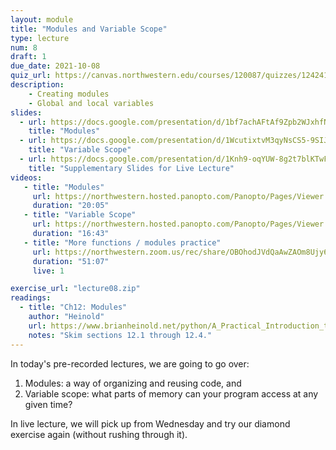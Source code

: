 ```yaml
---
layout: module
title: "Modules and Variable Scope"
type: lecture
num: 8
draft: 1
due_date: 2021-10-08
quiz_url: https://canvas.northwestern.edu/courses/120087/quizzes/124241
description:
    - Creating modules
    - Global and local variables
slides:
  - url: https://docs.google.com/presentation/d/1bf7achAFtAf9Zpb2WJxhfNAvOyWO9D-3bPt2UDnu_kE/edit?usp=sharing
    title: "Modules"
  - url: https://docs.google.com/presentation/d/1WcutixtvM3qyNsCS5-9SIJLHqTK2LKFKy8l2ZcnAn8U/edit?usp=sharing
    title: "Variable Scope"
  - url: https://docs.google.com/presentation/d/1Knh9-oqYUW-8g2t7blKTwFGRgIHNvG0YiSFnu6ndncE/edit?usp=sharing
    title: "Supplementary Slides for Live Lecture"
videos:
   - title: "Modules"
     url: https://northwestern.hosted.panopto.com/Panopto/Pages/Viewer.aspx?id=cdf22c7a-a0a5-4dd3-aa04-ac4800281691
     duration: "20:05"
   - title: "Variable Scope"
     url: https://northwestern.hosted.panopto.com/Panopto/Pages/Viewer.aspx?id=a6d77a18-c9c3-4926-96f0-ac48003185a1
     duration: "16:43"
   - title: "More functions / modules practice"
     url: https://northwestern.zoom.us/rec/share/OBOhodJVdQaAwZAOm8Ujy6EH3GDsxi9NyaHrYfw-YNdgYa7JQVI6GJhzZiMUIbwn.2Di9mwhMT9S81-2e?startTime=1601651807000
     duration: "51:07"
     live: 1

exercise_url: "lecture08.zip"
readings:
  - title: "Ch12: Modules"
    author: "Heinold"
    url: https://www.brianheinold.net/python/A_Practical_Introduction_to_Python_Programming_Heinold.pdf
    notes: "Skim sections 12.1 through 12.4."
---
```


In today's pre-recorded lectures, we are going to go over:
1. Modules: a way of organizing and reusing code, and
2. Variable scope: what parts of memory can your program access at any given time?

In live lecture, we will pick up from Wednesday and try our diamond exercise again (without rushing through it). 